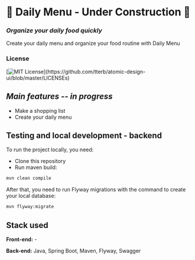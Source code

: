 # 🚧 Daily Menu - Under Construction 🚧

### _Organize your daily food quickly_

Create your daily menu and organize your food routine with Daily Menu

### License

[![MIT License](https://img.shields.io/apm/l/atomic-design-ui.svg?)](https://github.com/tterb/atomic-design-ui/blob/master/LICENSEs)

## _Main features -- in progress_

- Make a shopping list
- Create your daily menu

## Testing and local development - backend

To run the project locally, you need:

- Clone this repository
- Run maven build:

```bash
mvn clean compile
```

After that, you need to run Flyway migrations with the command to create your local database:

```bash
mvn flyway:migrate
```

## Stack used

**Front-end:** -

**Back-end:** Java, Spring Boot, Maven, Flyway, Swagger
